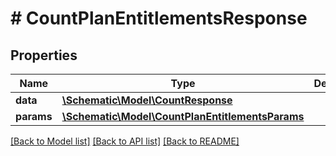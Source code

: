 # # CountPlanEntitlementsResponse

## Properties

Name | Type | Description | Notes
------------ | ------------- | ------------- | -------------
**data** | [**\Schematic\Model\CountResponse**](CountResponse.md) |  |
**params** | [**\Schematic\Model\CountPlanEntitlementsParams**](CountPlanEntitlementsParams.md) |  |

[[Back to Model list]](../../README.md#models) [[Back to API list]](../../README.md#endpoints) [[Back to README]](../../README.md)
